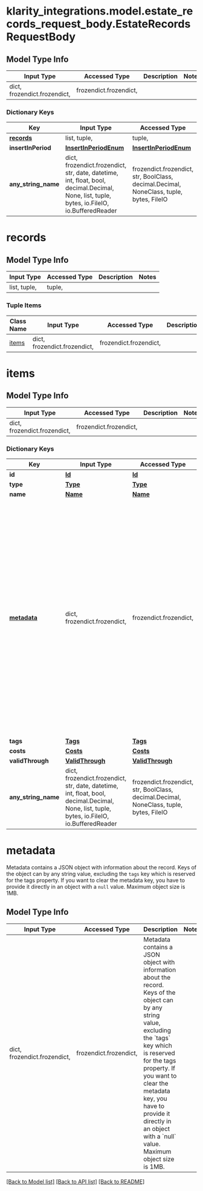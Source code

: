 # klarity_integrations.model.estate_records_request_body.EstateRecordsRequestBody

## Model Type Info
Input Type | Accessed Type | Description | Notes
------------ | ------------- | ------------- | -------------
dict, frozendict.frozendict,  | frozendict.frozendict,  |  | 

### Dictionary Keys
Key | Input Type | Accessed Type | Description | Notes
------------ | ------------- | ------------- | ------------- | -------------
**[records](#records)** | list, tuple,  | tuple,  |  | 
**insertInPeriod** | [**InsertInPeriodEnum**](InsertInPeriodEnum.md) | [**InsertInPeriodEnum**](InsertInPeriodEnum.md) |  | [optional] 
**any_string_name** | dict, frozendict.frozendict, str, date, datetime, int, float, bool, decimal.Decimal, None, list, tuple, bytes, io.FileIO, io.BufferedReader | frozendict.frozendict, str, BoolClass, decimal.Decimal, NoneClass, tuple, bytes, FileIO | any string name can be used but the value must be the correct type | [optional]

# records

## Model Type Info
Input Type | Accessed Type | Description | Notes
------------ | ------------- | ------------- | -------------
list, tuple,  | tuple,  |  | 

### Tuple Items
Class Name | Input Type | Accessed Type | Description | Notes
------------- | ------------- | ------------- | ------------- | -------------
[items](#items) | dict, frozendict.frozendict,  | frozendict.frozendict,  |  | 

# items

## Model Type Info
Input Type | Accessed Type | Description | Notes
------------ | ------------- | ------------- | -------------
dict, frozendict.frozendict,  | frozendict.frozendict,  |  | 

### Dictionary Keys
Key | Input Type | Accessed Type | Description | Notes
------------ | ------------- | ------------- | ------------- | -------------
**id** | [**Id**](Id.md) | [**Id**](Id.md) |  | 
**type** | [**Type**](Type.md) | [**Type**](Type.md) |  | 
**name** | [**Name**](Name.md) | [**Name**](Name.md) |  | [optional] 
**[metadata](#metadata)** | dict, frozendict.frozendict,  | frozendict.frozendict,  | Metadata contains a JSON object with information about the record. Keys of the object can by any string value, excluding the &#x60;tags&#x60; key which is reserved for the tags property. If you want to clear the metadata key, you have to provide it directly in an object with a &#x60;null&#x60; value. Maximum object size is 1MB.  | [optional] 
**tags** | [**Tags**](Tags.md) | [**Tags**](Tags.md) |  | [optional] 
**costs** | [**Costs**](Costs.md) | [**Costs**](Costs.md) |  | [optional] 
**validThrough** | [**ValidThrough**](ValidThrough.md) | [**ValidThrough**](ValidThrough.md) |  | [optional] 
**any_string_name** | dict, frozendict.frozendict, str, date, datetime, int, float, bool, decimal.Decimal, None, list, tuple, bytes, io.FileIO, io.BufferedReader | frozendict.frozendict, str, BoolClass, decimal.Decimal, NoneClass, tuple, bytes, FileIO | any string name can be used but the value must be the correct type | [optional]

# metadata

Metadata contains a JSON object with information about the record. Keys of the object can by any string value, excluding the `tags` key which is reserved for the tags property. If you want to clear the metadata key, you have to provide it directly in an object with a `null` value. Maximum object size is 1MB. 

## Model Type Info
Input Type | Accessed Type | Description | Notes
------------ | ------------- | ------------- | -------------
dict, frozendict.frozendict,  | frozendict.frozendict,  | Metadata contains a JSON object with information about the record. Keys of the object can by any string value, excluding the &#x60;tags&#x60; key which is reserved for the tags property. If you want to clear the metadata key, you have to provide it directly in an object with a &#x60;null&#x60; value. Maximum object size is 1MB.  | 

[[Back to Model list]](../../README.md#documentation-for-models) [[Back to API list]](../../README.md#documentation-for-api-endpoints) [[Back to README]](../../README.md)

